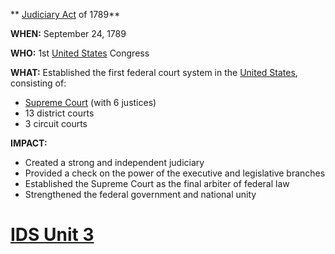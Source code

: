 ** [Judiciary Act](./../judiciary-act/) of 1789**

**WHEN:** September 24, 1789

**WHO:** 1st [United States](./../united-states/) Congress

**WHAT:** Established the first federal court system in the [United States](./../united-states/), consisting of:

* [Supreme Court](./../supreme-court/) (with 6 justices)
* 13 district courts
* 3 circuit courts

**IMPACT:**

* Created a strong and independent judiciary
* Provided a check on the power of the executive and legislative branches
* Established the Supreme Court as the final arbiter of federal law
* Strengthened the federal government and national unity
# [IDS Unit 3](./../ids-unit-3/)